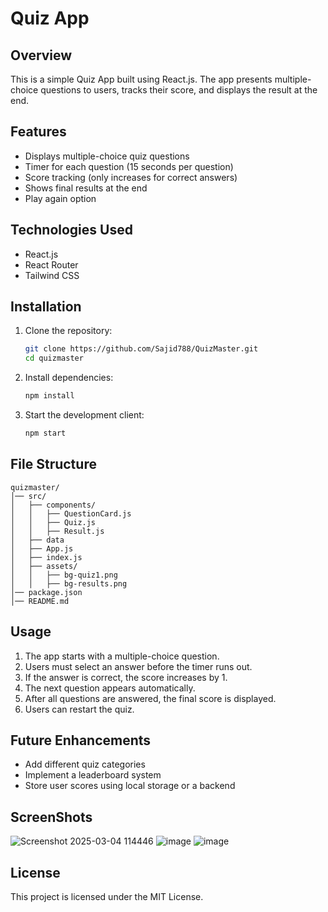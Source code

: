 # Quiz App

## Overview
This is a simple Quiz App built using React.js. The app presents multiple-choice questions to users, tracks their score, and displays the result at the end.

## Features
- Displays multiple-choice quiz questions
- Timer for each question (15 seconds per question)
- Score tracking (only increases for correct answers)
- Shows final results at the end
- Play again option

## Technologies Used
- React.js
- React Router
- Tailwind CSS

## Installation
1. Clone the repository:
   ```bash
   git clone https://github.com/Sajid788/QuizMaster.git
   cd quizmaster
   ```
2. Install dependencies:
   ```bash
   npm install
   ```
3. Start the development client:
   ```bash
   npm start
   ```

## File Structure
```
quizmaster/
│── src/
│   ├── components/
│   │   ├── QuestionCard.js
│   │   ├── Quiz.js
│   │   ├── Result.js
│   ├── data
│   ├── App.js
│   ├── index.js
│   ├── assets/
│   │   ├── bg-quiz1.png
│   │   ├── bg-results.png
│── package.json
│── README.md
```

## Usage
1. The app starts with a multiple-choice question.
2. Users must select an answer before the timer runs out.
3. If the answer is correct, the score increases by 1.
4. The next question appears automatically.
5. After all questions are answered, the final score is displayed.
6. Users can restart the quiz.

## Future Enhancements
- Add different quiz categories
- Implement a leaderboard system
- Store user scores using local storage or a backend

## ScreenShots
![Screenshot 2025-03-04 114446](https://github.com/user-attachments/assets/fccbd123-0d42-4bea-8dbb-289f4dd7f07e)
![image](https://github.com/user-attachments/assets/3660cb8d-29ad-4562-b3a0-03409be2deeb)
![image](https://github.com/user-attachments/assets/87b807a3-e151-4229-9313-d29ed9397947)




## License
This project is licensed under the MIT License.

